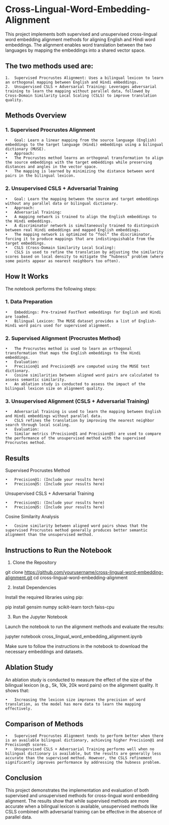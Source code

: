 # Cross-Lingual-Word-Embedding-Alignment
This project implements both supervised and unsupervised cross-lingual word embedding alignment methods for aligning English and Hindi word embeddings. The alignment enables word translation between the two languages by mapping the embeddings into a shared vector space.

##  The two methods used are:

	1.	Supervised Procrustes Alignment: Uses a bilingual lexicon to learn an orthogonal mapping between English and Hindi embeddings.
	2.	Unsupervised CSLS + Adversarial Training: Leverages adversarial training to learn the mapping without parallel data, followed by Cross-Domain Similarity Local Scaling (CSLS) to improve translation quality.

## Methods Overview

### 1. Supervised Procrustes Alignment

	•	Goal: Learn a linear mapping from the source language (English) embeddings to the target language (Hindi) embeddings using a bilingual dictionary (MUSE).
	•	Approach:
	•	The Procrustes method learns an orthogonal transformation to align the source embeddings with the target embeddings while preserving distances and angles in the vector space.
	•	The mapping is learned by minimizing the distance between word pairs in the bilingual lexicon.

### 2. Unsupervised CSLS + Adversarial Training

	•	Goal: Learn the mapping between the source and target embeddings without any parallel data or bilingual dictionary.
	•	Approach:
	•	Adversarial Training:
	•	A mapping network is trained to align the English embeddings to the Hindi embeddings.
	•	A discriminator network is simultaneously trained to distinguish between real Hindi embeddings and mapped English embeddings.
	•	The mapping network is optimized to “fool” the discriminator, forcing it to produce mappings that are indistinguishable from the target embeddings.
	•	CSLS (Cross-Domain Similarity Local Scaling):
	•	CSLS is used to refine the translation by adjusting the similarity scores based on local density to mitigate the “hubness” problem (where some points appear as nearest neighbors too often).

## How It Works

The notebook performs the following steps:

### 1. Data Preparation

	•	Embeddings: Pre-trained FastText embeddings for English and Hindi are loaded.
	•	Bilingual Lexicon: The MUSE dataset provides a list of English-Hindi word pairs used for supervised alignment.

### 2. Supervised Alignment (Procrustes Method)

	•	The Procrustes method is used to learn an orthogonal transformation that maps the English embeddings to the Hindi embeddings.
	•	Evaluation:
	•	Precision@1 and Precision@5 are computed using the MUSE test dictionary.
	•	Cosine similarities between aligned word pairs are calculated to assess semantic similarity.
	•	An ablation study is conducted to assess the impact of the bilingual lexicon size on alignment quality.

### 3. Unsupervised Alignment (CSLS + Adversarial Training)

	•	Adversarial Training is used to learn the mapping between English and Hindi embeddings without parallel data.
	•	CSLS refines the translation by improving the nearest neighbor search through local scaling.
	•	Evaluation:
	•	Similar metrics (Precision@1 and Precision@5) are used to compare the performance of the unsupervised method with the supervised Procrustes method.

## Results

Supervised Procrustes Method

	•	Precision@1: (Include your results here)
	•	Precision@5: (Include your results here)

Unsupervised CSLS + Adversarial Training

	•	Precision@1: (Include your results here)
	•	Precision@5: (Include your results here)

Cosine Similarity Analysis

	•	Cosine similarity between aligned word pairs shows that the supervised Procrustes method generally produces better semantic alignment than the unsupervised method.

##  Instructions to Run the Notebook

1. Clone the Repository

git clone https://github.com/yourusername/cross-lingual-word-embedding-alignment.git
cd cross-lingual-word-embedding-alignment

2. Install Dependencies

Install the required libraries using pip:

pip install gensim numpy scikit-learn torch faiss-cpu

3. Run the Jupyter Notebook

Launch the notebook to run the alignment methods and evaluate the results:

jupyter notebook cross_lingual_word_embedding_alignment.ipynb

Make sure to follow the instructions in the notebook to download the necessary embeddings and datasets.

## Ablation Study

An ablation study is conducted to measure the effect of the size of the bilingual lexicon (e.g., 5k, 10k, 20k word pairs) on the alignment quality. It shows that:

	•	Increasing the lexicon size improves the precision of word translation, as the model has more data to learn the mapping effectively.

## Comparison of Methods

	•	Supervised Procrustes Alignment tends to perform better when there is an available bilingual dictionary, achieving higher Precision@1 and Precision@5 scores.
	•	Unsupervised CSLS + Adversarial Training performs well when no bilingual dictionary is available, but the results are generally less accurate than the supervised method. However, the CSLS refinement significantly improves performance by addressing the hubness problem.

## Conclusion

This project demonstrates the implementation and evaluation of both supervised and unsupervised methods for cross-lingual word embedding alignment. The results show that while supervised methods are more accurate when a bilingual lexicon is available, unsupervised methods like CSLS combined with adversarial training can be effective in the absence of parallel data.
